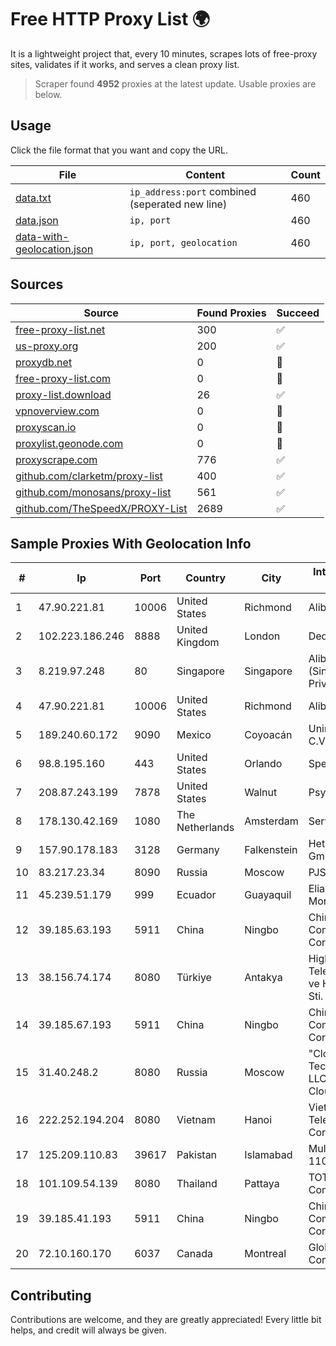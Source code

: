 
# Free HTTP Proxy List 🌍

It is a lightweight project that, every 10 minutes, scrapes lots of free-proxy sites, validates if it works, and serves a clean proxy list.


> Scraper found **4952** proxies at the latest update. Usable proxies are below.

## Usage

Click the file format that you want and copy the URL.


|File|Content|Count|
|----|-------|-----|
|[data.txt](https://raw.githubusercontent.com/themiralay/Proxy-List-World/master/data.txt)|`ip_address:port` combined (seperated new line)|460|
|[data.json](https://raw.githubusercontent.com/themiralay/Proxy-List-World/master/data.json)|`ip, port`|460|
|[data-with-geolocation.json](https://raw.githubusercontent.com/themiralay/Proxy-List-World/master/data-with-geolocation.json)|`ip, port, geolocation`|460|

## Sources

|Source|Found Proxies|Succeed|
|------|-------------|-------|
|[free-proxy-list.net](https://free-proxy-list.net)|300|✅|
|[us-proxy.org](https://www.us-proxy.org)|200|✅|
|[proxydb.net](http://proxydb.net)|0|🚫|
|[free-proxy-list.com](https://free-proxy-list.com/?page=&port=&type%5B%5D=http&type%5B%5D=https&up_time=0&search=Search)|0|🚫|
|[proxy-list.download](https://www.proxy-list.download/HTTP)|26|✅|
|[vpnoverview.com](https://vpnoverview.com/privacy/anonymous-browsing/free-proxy-servers)|0|🚫|
|[proxyscan.io](https://www.proxyscan.io)|0|🚫|
|[proxylist.geonode.com](https://proxylist.geonode.com/api/proxy-list?limit=300&page=1&sort_by=lastChecked&sort_type=desc&protocols=http,https)|0|🚫|
|[proxyscrape.com](https://api.proxyscrape.com/v2/?request=displayproxies&protocol=http&timeout=10000&country=all&ssl=all&anonymity=all)|776|✅|
|[github.com/clarketm/proxy-list](https://raw.githubusercontent.com/clarketm/proxy-list/master/proxy-list-raw.txt)|400|✅|
|[github.com/monosans/proxy-list](https://raw.githubusercontent.com/monosans/proxy-list/main/proxies/http.txt)|561|✅|
|[github.com/TheSpeedX/PROXY-List](https://raw.githubusercontent.com/TheSpeedX/PROXY-List/master/http.txt)|2689|✅|


## Sample Proxies With Geolocation Info

|#|Ip|Port|Country|City|Internet Service Provider|
|-|--|----|-------|----|-------------------------|
|1|47.90.221.81|10006|United States|Richmond|Alibaba.com LLC|
|2|102.223.186.246|8888|United Kingdom|London|Dedicated Servers|
|3|8.219.97.248|80|Singapore|Singapore|Alibaba Cloud (Singapore) Private Limited|
|4|47.90.221.81|10006|United States|Richmond|Alibaba.com LLC|
|5|189.240.60.172|9090|Mexico|Coyoacán|Uninet S.A. de C.V.|
|6|98.8.195.160|443|United States|Orlando|Spectrum|
|7|208.87.243.199|7878|United States|Walnut|Psychz Networks|
|8|178.130.42.169|1080|The Netherlands|Amsterdam|Servers Tech Fzco|
|9|157.90.178.183|3128|Germany|Falkenstein|Hetzner Online GmbH|
|10|83.217.23.34|8090|Russia|Moscow|PJSC Rostelecom|
|11|45.239.51.179|999|Ecuador|Guayaquil|Eliana Vanessa Morocho Oña|
|12|39.185.63.193|5911|China|Ningbo|China Mobile Communications Corporation|
|13|38.156.74.174|8080|Türkiye|Antakya|High Speed Telekomunikasyon ve Hab. Hiz. Ltd. Sti.|
|14|39.185.67.193|5911|China|Ningbo|China Mobile Communications Corporation|
|15|31.40.248.2|8080|Russia|Moscow|"Cloud Technologies" LLC trading as Cloud.ru|
|16|222.252.194.204|8080|Vietnam|Hanoi|VietNam Post and Telecom Corporation|
|17|125.209.110.83|39617|Pakistan|Islamabad|Multinet 125-110/24|
|18|101.109.54.139|8080|Thailand|Pattaya|TOT Public Company Limited|
|19|39.185.41.193|5911|China|Ningbo|China Mobile Communications Corporation|
|20|72.10.160.170|6037|Canada|Montreal|GloboTech Communications|



## Contributing

Contributions are welcome, and they are greatly appreciated! Every
little bit helps, and credit will always be given.

